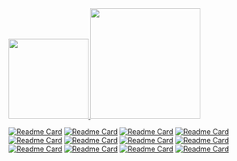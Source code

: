 <div>
  <a href="https://github.com/JeanGoetten">
  <img height="157.5em" src="https://github-readme-stats.vercel.app/api?username=jeangoetten&bg_color=28,ffbb00,ffff00,ff9900&show_icons=true&theme=graywhite&include_all_commits=true&count_private=true"/>
  <img height="217em" src="https://github-readme-stats.vercel.app/api/top-langs/?username=jeangoetten&bg_color=45,ff8800,ffcc00,ffaa00&layout=compact&langs_count=7&theme=graywhite"/>
</div>

[![Readme Card](https://github-readme-stats.vercel.app/api/pin/?username=jeangoetten&repo=github-readme-stats&show_owner=true&theme=slateorange)](https://github.com/jeangoetten/github-readme-stats) 
[![Readme Card](https://github-readme-stats.vercel.app/api/pin/?username=jeangoetten&repo=k-vol&show_owner=true&theme=slateorange)](https://github.com/JeanGoetten/K-Vol) 
[![Readme Card](https://github-readme-stats.vercel.app/api/pin/?username=jeangoetten&repo=CryptoPanic_CleanNews_Viewer&show_owner=true&theme=slateorange)](https://github.com/JeanGoetten/CryptoPanic_CleanNews_Viewer) 
[![Readme Card](https://github-readme-stats.vercel.app/api/pin/?username=jeangoetten&repo=CCoinMarketCap-Wraper&show-owner=true&theme=slateorange)](https://github.com/JeanGoetten/CoinMarketCap-Wraper) 
[![Readme Card](https://github-readme-stats.vercel.app/api/pin/?username=jeangoetten&repo=COVID19-Lockdown-Economic-Costs&show_owner=true&theme=slateorange)](https://github.com/JeanGoetten/COVID19-Lockdown-Economic-Costs) 
[![Readme Card](https://github-readme-stats.vercel.app/api/pin/?username=jeangoetten&repo=Stepper-NodeMCU-ULN2803-Wifi-Blynk-Remote-Controll-Vehicle&show_owner=true&theme=slateorange)](https://github.com/JeanGoetten/Stepper-NodeMCU-ULN2803-Wifi-Blynk-Remote-Controll-Vehicle) 
[![Readme Card](https://github-readme-stats.vercel.app/api/pin/?username=jeangoetten&repo=DC-Motor-Car-Wifi-Remote-Control&show_owner=true&theme=slateorange)](https://github.com/JeanGoetten/DC-Motor-Car-Wifi-Remote-Control) 
[![Readme Card](https://github-readme-stats.vercel.app/api/pin/?username=jeangoetten&repo=RNA&show_owner=true&theme=slateorange)](https://github.com/https://github.com/JeanGoetten/RNA) 
[![Readme Card](https://github-readme-stats.vercel.app/api/pin/?username=jeangoetten&repo=Problema-do-Caixeiro-Viajante&show_owner=true&theme=slateorange)](https://github.com/JeanGoetten/Problema-do-Caixeiro-Viajante) 
[![Readme Card](https://github-readme-stats.vercel.app/api/pin/?username=jeangoetten&repo=RingtheBellandRunHome&show_owner=true&theme=slateorange)](https://github.com/JeanGoetten/RingtheBellandRunHome) 
[![Readme Card](https://github-readme-stats.vercel.app/api/pin/?username=jeangoetten&repo=TagSimJS&show_owner=true&theme=slateorange)](https://github.com/JeanGoetten/TagSimJS) 
[![Readme Card](https://github-readme-stats.vercel.app/api/pin/?username=jeangoetten&repo=Ardupong&show_owner=true&theme=slateorange)](https://github.com/JeanGoetten/Ardupong) 
